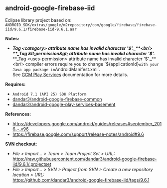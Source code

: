## android-google-firebase-iid

Eclipse library project based on:<br/>
`ANDROID_SDK/extras/google/m2repository/com/google/firebase/firebase-iid/9.6.1/firebase-iid-9.6.1.aar`

**Notes:**
- **_Tag &lt;category&gt; attribute name has invalid character '$'._**<br/>
  **_Tag &lt;permission&gt; attribute name has invalid character '$'._**<br/>
  **_Tag &lt;uses-permission&gt; attribute name has invalid character '$'._**<br/>
compiler errors require you to change `${applicationId}` with your Java app package in `AndroidManifest.xml`.<br/>
See [GCM Play Services](https://developers.google.com/cloud-messaging/android/client#manifest) documentation for more details.

**Requires:**
- `Android 7.1 (API 25) SDK Platform`
- [dandar3/android-google-firebase-common](https://github.com/dandar3/android-google-firebase-common/tree/9.6.1)
- [dandar3/android-google-play-services-basement](https://github.com/dandar3/android-google-play-services-basement/tree/9.6.1)

**References:**
- https://developers.google.com/android/guides/releases#september_2016_-_v96
- https://firebase.google.com/support/release-notes/android#9.6

**SVN checkout:**
- _File > Import... > Team > Team Project Set > URL:_<br/>
  https://raw.githubusercontent.com/dandar3/android-google-firebase-iid/9.6.1/.projectset
- _File > Import... > SVN > Project from SVN > Create a new repository location > URL:_<br/> 
  https://github.com/dandar3/android-google-firebase-iid/tags/9.6.1